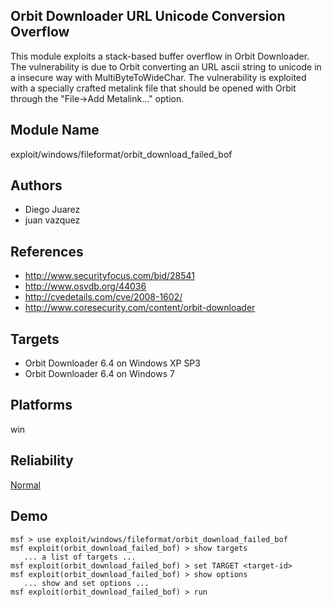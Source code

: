 ## Orbit Downloader URL Unicode Conversion Overflow

This module exploits a stack-based buffer overflow in Orbit 
Downloader. The vulnerability is due to Orbit converting an 
URL ascii string to unicode in a insecure way with 
MultiByteToWideChar. The vulnerability is exploited with a 
specially crafted metalink file that should be opened with 
Orbit through the "File->Add Metalink..." option.


## Module Name
exploit/windows/fileformat/orbit_download_failed_bof

## Authors
* Diego Juarez
* juan vazquez


## References
* http://www.securityfocus.com/bid/28541
* http://www.osvdb.org/44036
* http://cvedetails.com/cve/2008-1602/
* http://www.coresecurity.com/content/orbit-downloader



## Targets
* Orbit Downloader 6.4 on Windows XP SP3
* Orbit Downloader 6.4 on Windows 7


## Platforms
win

## Reliability
[Normal](https://github.com/rapid7/metasploit-framework/wiki/Exploit-Ranking)

## Demo

```
msf > use exploit/windows/fileformat/orbit_download_failed_bof
msf exploit(orbit_download_failed_bof) > show targets
   ... a list of targets ...
msf exploit(orbit_download_failed_bof) > set TARGET <target-id>
msf exploit(orbit_download_failed_bof) > show options
   ... show and set options ...
msf exploit(orbit_download_failed_bof) > run
```
    
    